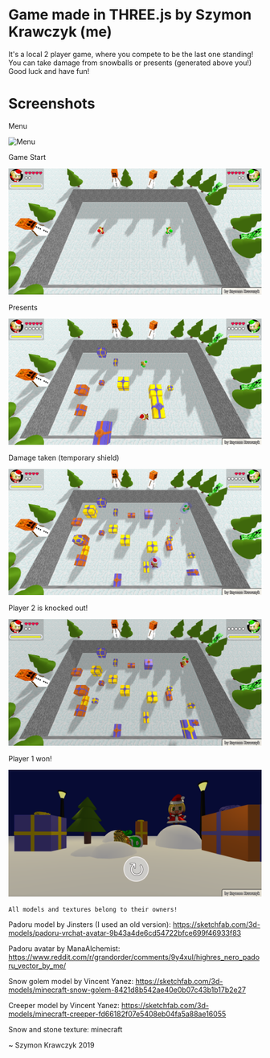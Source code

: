 # Game made in THREE.js by Szymon Krawczyk (me)

It's a local 2 player game, where you compete to be the last one standing!
You can take damage from snowballs or presents (generated above you!)
Good luck and have fun!

# Screenshots

Menu

![Menu](readme-media/padoru.png)

Game Start

![Game Start](readme-media/padoru2.png)

Presents

![Presents](readme-media/padoru3.png)

Damage taken (temporary shield)

![Damage taken](readme-media/padoru4.png)

Player 2 is knocked out!

![F](readme-media/padoru5.png)

Player 1 won!

![gg](readme-media/padoru6.png)




~~~
All models and textures belong to their owners!
~~~


Padoru model by Jinsters (I used an old version): https://sketchfab.com/3d-models/padoru-vrchat-avatar-9b43a4de6cd54722bfce699f46933f83

Padoru avatar by ManaAlchemist: https://www.reddit.com/r/grandorder/comments/9y4xul/highres_nero_padoru_vector_by_me/


Snow golem model by Vincent Yanez: https://sketchfab.com/3d-models/minecraft-snow-golem-8421d8b542ae40e0b07c43b1b17b2e27

Creeper model by Vincent Yanez: https://sketchfab.com/3d-models/minecraft-creeper-fd66182f07e5408eb04fa5a88ae16055

Snow and stone texture: minecraft

~
Szymon Krawczyk 2019
